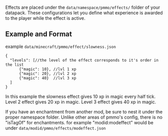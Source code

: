 Effects are placed under the `data/namespace/pmmo/effects/` folder of your datapack.  These configurations let you define what experience is awarded to the player while the effect is active.

## Example and Format
example `data/minecraft/pmmo/effect/slowness.json`
```json5
{
  "levels": [//the level of the effect corresponds to it's order in the list
      {"magic": 10}, //lvl 1 xp
      {"magic": 20}, //lvl 2 xp
      {"magic": 40}  //lvl 3 xp
  ]
}
```
In this example the slowness effect gives 10 xp in magic every half tick.  Level 2 effect gives 20 xp in magic.  Level 3 effect gives 40 xp in magic.

If you have an enchantment from another mod, be sure to nest it under the proper namespace folder.  Unlike other areas of pmmo's config, there is no "isTagOf" for enchantments.  for example "modid:modeffect" would be under `data/modid/pmmo/effects/modeffect.json`